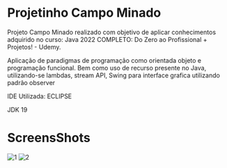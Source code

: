 # Projetinho Campo Minado

Projeto Campo Minado realizado com objetivo de aplicar conhecimentos adquirido no curso:
Java 2022 COMPLETO: Do Zero ao Profissional + Projetos! - Udemy.

Aplicação de paradigmas de programação como orientada objeto e programação funcional. 
Bem como uso de recurso presente no Java, utilizando-se lambdas, stream API,  Swing para interface grafica utilizando padrão observer

IDE Utilizada: ECLIPSE 

JDK 19

# ScreensShots

![1]()
![2]()

